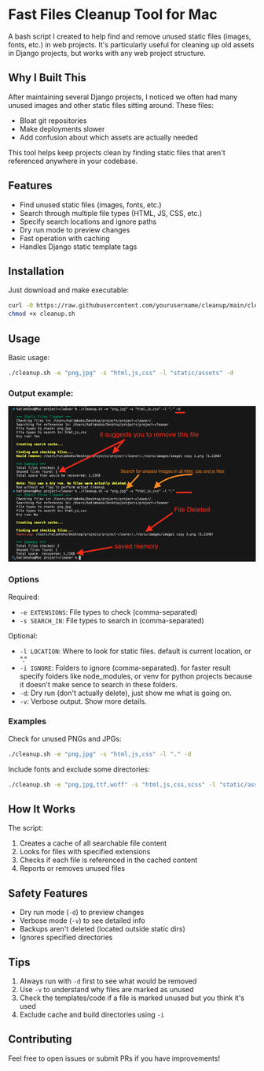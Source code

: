 # Fast Files Cleanup Tool for Mac

A bash script I created to help find and remove unused static files (images, fonts, etc.) in web projects. It's particularly useful for cleaning up old assets in Django projects, but works with any web project structure.

## Why I Built This

After maintaining several Django projects, I noticed we often had many unused images and other static files sitting around. These files:
- Bloat git repositories
- Make deployments slower
- Add confusion about which assets are actually needed

This tool helps keep projects clean by finding static files that aren't referenced anywhere in your codebase.

## Features

- Find unused static files (images, fonts, etc.)
- Search through multiple file types (HTML, JS, CSS, etc.)
- Specify search locations and ignore paths
- Dry run mode to preview changes
- Fast operation with caching
- Handles Django static template tags

## Installation

Just download and make executable:
```bash
curl -O https://raw.githubusercontent.com/yourusername/cleanup/main/cleanup.sh
chmod +x cleanup.sh
```

## Usage

Basic usage:
```bash
./cleanup.sh -e "png,jpg" -s "html,js,css" -l "static/assets" -d
```

### Output example:

<!--TODO: display image -->

![Output](./images/output.png)


### Options

Required:
- `-e EXTENSIONS`: File types to check (comma-separated)
- `-s SEARCH_IN`: File types to search in (comma-separated)

Optional:
- `-l LOCATION`: Where to look for static files. default is current location, or "."
- `-i IGNORE`: Folders to ignore (comma-separated). for faster result specify folders like node_modules, or venv for python projects because it doesn't make sence to search in these folders.
- `-d`: Dry run (don't actually delete), just show me what is going on.
- `-v`: Verbose output. Show more details.

### Examples

Check for unused PNGs and JPGs:
```bash
./cleanup.sh -e "png,jpg" -s "html,js,css" -l "." -d
```

Include fonts and exclude some directories:
```bash
./cleanup.sh -e "png,jpg,ttf,woff" -s "html,js,css,scss" -l "static/assets" -i "venv,node_modules" -d
```

## How It Works

The script:
1. Creates a cache of all searchable file content
2. Looks for files with specified extensions
3. Checks if each file is referenced in the cached content
4. Reports or removes unused files

## Safety Features

- Dry run mode (`-d`) to preview changes
- Verbose mode (`-v`) to see detailed info
- Backups aren't deleted (located outside static dirs)
- Ignores specified directories

## Tips

1. Always run with `-d` first to see what would be removed
2. Use `-v` to understand why files are marked as unused
3. Check the templates/code if a file is marked unused but you think it's used
4. Exclude cache and build directories using `-i`

## Contributing

Feel free to open issues or submit PRs if you have improvements!
